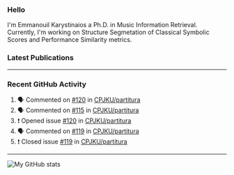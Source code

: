 ### Hello

I'm Emmanouil Karystinaios a Ph.D. in Music Information Retrieval.
Currently, I'm working on Structure Segmetation of Classical Symbolic Scores and Performance Similarity metrics.


### Latest Publications

<!-- BLOG-POST-LIST:START -->
<!-- BLOG-POST-LIST:END -->

---

### Recent GitHub Activity
  
<!--START_SECTION:activity-->
1. 🗣 Commented on [#120](https://github.com/CPJKU/partitura/issues/120) in [CPJKU/partitura](https://github.com/CPJKU/partitura)
2. 🗣 Commented on [#115](https://github.com/CPJKU/partitura/issues/115) in [CPJKU/partitura](https://github.com/CPJKU/partitura)
3. ❗️ Opened issue [#120](https://github.com/CPJKU/partitura/issues/120) in [CPJKU/partitura](https://github.com/CPJKU/partitura)
4. 🗣 Commented on [#119](https://github.com/CPJKU/partitura/issues/119) in [CPJKU/partitura](https://github.com/CPJKU/partitura)
5. ❗️ Closed issue [#119](https://github.com/CPJKU/partitura/issues/119) in [CPJKU/partitura](https://github.com/CPJKU/partitura)
<!--END_SECTION:activity-->

---

![My GitHub stats](https://github-readme-stats.vercel.app/api?username=melkisedeath&show_icons=true&theme=radical)


<!--
**melkisedeath/melkisedeath** is a ✨ _special_ ✨ repository because its `README.md` (this file) appears on your GitHub profile.

Here are some ideas to get you started:

- 🔭 I’m currently working on ...
- 🌱 I’m currently learning ...
- 👯 I’m looking to collaborate on ...
- 🤔 I’m looking for help with ...
- 💬 Ask me about ...
- 📫 How to reach me: ...
- 😄 Pronouns: ...
- ⚡ Fun fact: ...
-->
